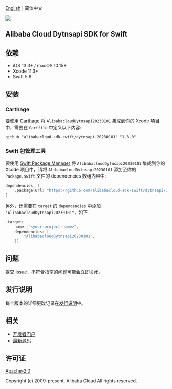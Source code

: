 [English](README.md) | 简体中文

![](https://aliyunsdk-pages.alicdn.com/icons/AlibabaCloud.svg)

## Alibaba Cloud Dytnsapi SDK for Swift

## 依赖

- iOS 13.3+ / macOS 10.15+
- Xcode 11.3+
- Swift 5.6

## 安装

### Carthage

要使用 [Carthage](https://github.com/Carthage/Carthage) 将 `AlibabacloudDytnsapi20230101` 集成到你的 Xcode 项目中，需要在 `Cartfile` 中定义以下内容:

```ogdl
github "alibabacloud-sdk-swift/dytnsapi-20230101" "1.3.0"
```

### Swift 包管理工具

要使用 [Swift Package Manager](https://swift.org/package-manager/) 将 `AlibabacloudDytnsapi20230101` 集成到你的 Xcode 项目中，请将 `AlibabacloudDytnsapi20230101` 添加至你的 `Package.swift` 文件的 dependencies 数组内容中:

```swift
dependencies: [
    .package(url: "https://github.com/alibabacloud-sdk-swift/dytnsapi-20230101.git", from: "1.3.0")
]
```

另外，还需要在 `target` 的 `dependencies` 中添加 `"AlibabacloudDytnsapi20230101"`，如下：

```swift
.target(
    name: "<your-project-name>",
    dependencies: [
        "AlibabacloudDytnsapi20230101",
    ]),
```

## 问题

[提交 Issue](https://github.com/alibabacloud-sdk-swift/dytnsapi-20230101/issues/new)，不符合指南的问题可能会立即关闭。

## 发行说明

每个版本的详细更改记录在[发行说明](./ChangeLog.txt)中。

## 相关

* [开发者门户](https://next.api.aliyun.com/home)
* [最新源码](https://github.com/alibabacloud-sdk-swift/dytnsapi-20230101)

## 许可证

[Apache-2.0](http://www.apache.org/licenses/LICENSE-2.0)

Copyright (c) 2009-present, Alibaba Cloud All rights reserved.
